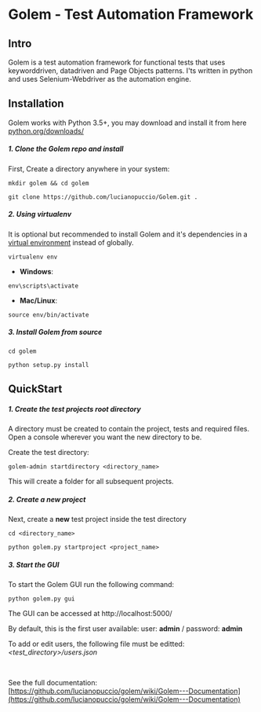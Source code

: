 Golem - Test Automation Framework
==================================================

Intro
--------------------------------------

Golem is a test automation framework for functional tests that uses keyworddriven, datadriven and Page Objects patterns. I'ts written in python and uses Selenium-Webdriver as the automation engine.

Installation
--------------------------------------

Golem works with Python 3.5+, you may download and install it from here [python.org/downloads/](http://www.python.org/downloads/) 


##### **1. Clone the Golem repo and install**

First, Create a directory anywhere in your system:

```
mkdir golem && cd golem
```

```
git clone https://github.com/lucianopuccio/Golem.git .
```


##### **2. Using virtualenv**

It is optional but recommended to install Golem and it's dependencies in a [virtual environment](http://www.virtualenv.org/en/latest/) instead of globally.

```
virtualenv env
```

- **Windows**:

```
env\scripts\activate
```

- **Mac/Linux**:

```
source env/bin/activate
```

##### **3. Install Golem from source**

```
cd golem
```

```
python setup.py install
```

QuickStart
--------------------------------------
##### **1. Create the test projects root directory**

A directory must be created to contain the project, tests and required files. Open a console wherever you want the new directory to be.


Create the test directory:

```
golem-admin startdirectory <directory_name>
```

This will create a folder for all subsequent projects.


##### **2. Create a new project**

Next, create a **new** test project inside the test directory
```
cd <directory_name>
```
```
python golem.py startproject <project_name>
```

##### **3. Start the GUI**

To start the Golem GUI run the following command:

```
python golem.py gui
```

The GUI can be accessed at http://localhost:5000/

By default, this is the first user available: user: **admin** / password: **admin**

To add or edit users, the following file must be editted: _<test_directory>/users.json_

<br>

See the full documentation: [https://github.com/lucianopuccio/golem/wiki/Golem---Documentation](https://github.com/lucianopuccio/golem/wiki/Golem---Documentation)
